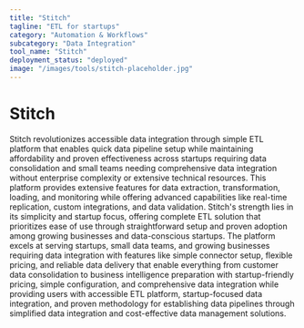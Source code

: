 ```yaml
---
title: "Stitch"
tagline: "ETL for startups"
category: "Automation & Workflows"
subcategory: "Data Integration"
tool_name: "Stitch"
deployment_status: "deployed"
image: "/images/tools/stitch-placeholder.jpg"
---
```


# Stitch

Stitch revolutionizes accessible data integration through simple ETL platform that enables quick data pipeline setup while maintaining affordability and proven effectiveness across startups requiring data consolidation and small teams needing comprehensive data integration without enterprise complexity or extensive technical resources. This platform provides extensive features for data extraction, transformation, loading, and monitoring while offering advanced capabilities like real-time replication, custom integrations, and data validation. Stitch's strength lies in its simplicity and startup focus, offering complete ETL solution that prioritizes ease of use through straightforward setup and proven adoption among growing businesses and data-conscious startups. The platform excels at serving startups, small data teams, and growing businesses requiring data integration with features like simple connector setup, flexible pricing, and reliable data delivery that enable everything from customer data consolidation to business intelligence preparation with startup-friendly pricing, simple configuration, and comprehensive data integration while providing users with accessible ETL platform, startup-focused data integration, and proven methodology for establishing data pipelines through simplified data integration and cost-effective data management solutions.
